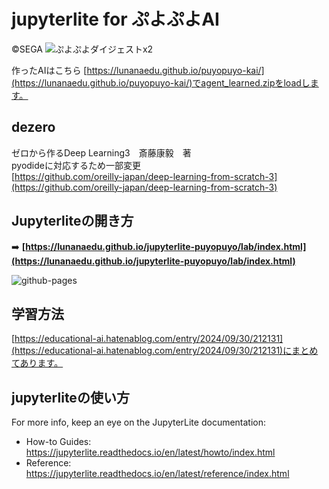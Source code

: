 # jupyterlite for ぷよぷよAI
©︎SEGA
![ぷよぷよダイジェストx2](https://github.com/user-attachments/assets/4619cbaf-5729-4ee1-af78-97727389fce0)

作ったAIはこちら
[https://lunanaedu.github.io/puyopuyo-kai/](https://lunanaedu.github.io/puyopuyo-kai/)でagent_learned.zipをloadします。

## dezero
ゼロから作るDeep Learning3　斎藤康毅　著  
pyodideに対応するため一部変更  
[https://github.com/oreilly-japan/deep-learning-from-scratch-3](https://github.com/oreilly-japan/deep-learning-from-scratch-3)


## Jupyterliteの開き方

➡️ **[https://lunanaedu.github.io/jupyterlite-puyopuyo/lab/index.html](https://lunanaedu.github.io/jupyterlite-puyopuyo/lab/index.html)**

![github-pages](https://user-images.githubusercontent.com/591645/120649478-18258400-c47d-11eb-80e5-185e52ff2702.gif)

## 学習方法
[https://educational-ai.hatenablog.com/entry/2024/09/30/212131](https://educational-ai.hatenablog.com/entry/2024/09/30/212131)にまとめてあります。


## jupyterliteの使い方

For more info, keep an eye on the JupyterLite documentation:

- How-to Guides: https://jupyterlite.readthedocs.io/en/latest/howto/index.html
- Reference: https://jupyterlite.readthedocs.io/en/latest/reference/index.html
